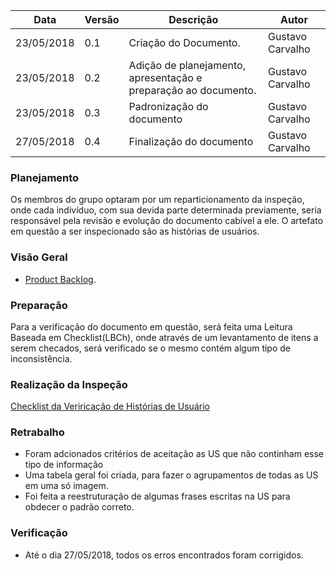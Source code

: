 |Data|Versão|Descrição|Autor|
|----|------|---------|-----|
|23/05/2018|0.1|Criação do Documento.|Gustavo Carvalho|
|23/05/2018|0.2|Adição de planejamento, apresentação e preparação ao documento.|Gustavo Carvalho|
|23/05/2018|0.3|Padronização do documento|Gustavo Carvalho|
|27/05/2018|0.4|Finalização do documento|Gustavo Carvalho|

### Planejamento

Os membros do grupo optaram por um reparticionamento da inspeção, onde cada indivíduo, com sua devida parte determinada previamente, seria responsável pela revisão e evolução do documento cabível a ele. O artefato em questão a ser inspecionado são as histórias de usuários. 

### Visão Geral

 * [Product Backlog](Product-Backlog).

### Preparação

Para a verificação do documento em questão, será feita uma Leitura Baseada em Checklist(LBCh), onde através de um levantamento de itens a serem checados, será verificado se o mesmo contém algum tipo de inconsistência.



### Realização da Inspeção

[Checklist da Veriricação de Histórias de Usuário](Checklist-da-US)

### Retrabalho


* Foram adcionados critérios de aceitação as US que não continham esse tipo de informação
* Uma tabela geral foi criada, para fazer o agrupamentos de todas as US em uma só imagem.
* Foi feita a reestruturação de algumas frases escritas na US para obdecer o padrão correto.


### Verificação

* Até o dia 27/05/2018, todos os erros encontrados foram corrigidos.



